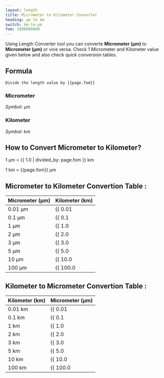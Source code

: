 ```yaml
---
layout: length
title: Micrometer to Kilometer Converter
heading: μm to km
switch: km-to-μm
fom: 1000000000
---
```


Using Length Converter tool you can converte **Micrometer (μm)** to **Micrometer (μm)** or vice versa. Check 1 Micrometer and Kilometer value given below and also check quick conversion tables.

## Formula
`Divide the length value by {{page.fom}}`

### Micrometer
*Symbol*: μm

### Kilometer
*Symbol*: km

## How to Convert Micrometer to Kilometer?
1 μm = {{ 1.0 | divided_by: page.fom }} km

1 km = {{page.fom}} μm

## Micrometer to Kilometer Convertion Table :

| Micrometer (μm) | Kilometer (km) |
| ---- | ---- |
| 0.01 μm | {{ 0.01 | divided_by: page.fom | round: 12 }} km |
| 0.1 μm | {{ 0.1 | divided_by: page.fom | round: 12 }} km |
| 1 μm | {{ 1.0 | divided_by: page.fom | round: 12 }} km |
| 2 μm | {{ 2.0 | divided_by: page.fom | round: 12 }} km |
| 3 μm | {{ 3.0 | divided_by: page.fom | round: 12 }} km |
| 5 μm | {{ 5.0 | divided_by: page.fom | round: 12 }} km |
| 10 μm | {{ 10.0 | divided_by: page.fom | round: 12 }} km |
| 100 μm | {{ 100.0 | divided_by: page.fom | round: 12 }} km |

## Kilometer to Micrometer Convertion Table :

| Kilometer (km) | Micrometer (μm) |
| ---- | ---- |
| 0.01 km | {{ 0.01 | times: page.fom | round: 12 }} μm |
| 0.1 km | {{ 0.1 | times: page.fom | round: 12 }} μm |
| 1 km | {{ 1.0 | times: page.fom | round: 12 }} μm |
| 2 km | {{ 2.0 | times: page.fom | round: 12 }} μm |
| 3 km | {{ 3.0 | times: page.fom | round: 12 }} μm |
| 5 km | {{ 5.0 | times: page.fom | round: 12 }} μm |
| 10 km | {{ 10.0 | times: page.fom | round: 12 }} μm |
| 100 km | {{ 100.0 | times: page.fom | round: 12 }} μm |

<script>
selectInput[1].selected = true
selectOutput[8].selected = true
</script>
